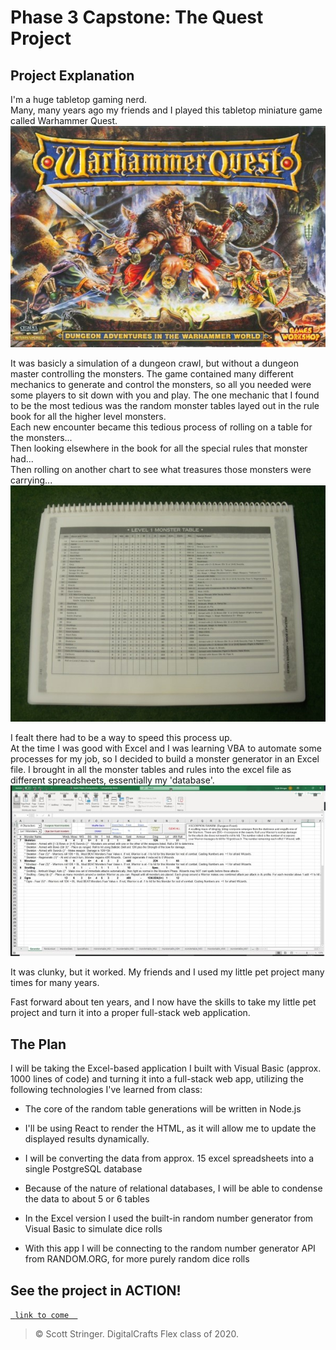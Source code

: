 # Phase 3 Capstone: The Quest Project

## Project Explanation
I'm a huge tabletop gaming nerd.  
Many, many years ago my friends and I played this tabletop miniature game called Warhammer Quest.  
![Warhammer Quest](https://github.com/dmstringer/my-quest-project/blob/master/readme_pics/questbox2.jpg?s=200)  

It was basicly a simulation of a dungeon crawl, but without a dungeon master controlling the monsters. 
The game contained many different mechanics to generate and control the monsters, so all you needed were some players to sit down with you and play. 
The one mechanic that I found to be the most tedious was the random monster tables layed out in the rule book for all the higher level monsters.  
Each new encounter became this tedious process of rolling on a table for the monsters...  
Then looking elsewhere in the book for all the special rules that monster had...  
Then rolling on another chart to see what treasures those monsters were carrying...  
![Monster Table](https://github.com/dmstringer/my-quest-project/blob/master/readme_pics/monsterchart2.jpg?s=200)  

I fealt there had to be a way to speed this process up.  
At the time I was good with Excel and I was learning VBA to automate some processes for my job, so I decided to build a monster generator in an Excel file. 
I brought in all the monster tables and rules into the excel file as different spreadsheets, essentially my 'database'.  
![The Excel file](https://github.com/dmstringer/my-quest-project/blob/master/readme_pics/helper2.jpg?s=200)  

It was clunky, but it worked. My friends and I used my little pet project many times for many years.  

Fast forward about ten years, and I now have the skills to take my little pet project and turn it into a proper full-stack web application.  


## The Plan
I will be taking the Excel-based application I built with Visual Basic (approx. 1000 lines of code) and turning it into a full-stack web app,
utilizing the following technologies I've learned from class:

- The core of the random table generations will be written in Node.js

- I'll be using React to render the HTML, as it will allow me to update the displayed results dynamically.

- I will be converting the data from approx. 15 excel spreadsheets into a single PostgreSQL database
- Because of the nature of relational databases, I will be able to condense the data to about 5 or 6 tables

- In the Excel version I used the built-in random number generator from Visual Basic to simulate dice rolls
- With this app I will be connecting to the random number generator API from RANDOM.ORG, for more purely random dice rolls



## See the project in ACTION!
<a href="https://flitter.xyz" target="_blank">`  link to come   `</a>

> © Scott Stringer. DigitalCrafts Flex class of 2020.

